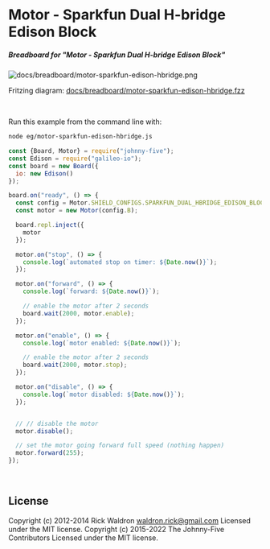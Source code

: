 <!--remove-start-->

# Motor - Sparkfun Dual H-bridge Edison Block

<!--remove-end-->






##### Breadboard for "Motor - Sparkfun Dual H-bridge Edison Block"



![docs/breadboard/motor-sparkfun-edison-hbridge.png](breadboard/motor-sparkfun-edison-hbridge.png)<br>

Fritzing diagram: [docs/breadboard/motor-sparkfun-edison-hbridge.fzz](breadboard/motor-sparkfun-edison-hbridge.fzz)

&nbsp;




Run this example from the command line with:
```bash
node eg/motor-sparkfun-edison-hbridge.js
```


```javascript
const {Board, Motor} = require("johnny-five");
const Edison = require("galileo-io");
const board = new Board({
  io: new Edison()
});

board.on("ready", () => {
  const config = Motor.SHIELD_CONFIGS.SPARKFUN_DUAL_HBRIDGE_EDISON_BLOCK;
  const motor = new Motor(config.B);

  board.repl.inject({
    motor
  });

  motor.on("stop", () => {
    console.log(`automated stop on timer: ${Date.now()}`);
  });

  motor.on("forward", () => {
    console.log(`forward: ${Date.now()}`);

    // enable the motor after 2 seconds
    board.wait(2000, motor.enable);
  });

  motor.on("enable", () => {
    console.log(`motor enabled: ${Date.now()}`);

    // enable the motor after 2 seconds
    board.wait(2000, motor.stop);
  });

  motor.on("disable", () => {
    console.log(`motor disabled: ${Date.now()}`);
  });


  // // disable the motor
  motor.disable();

  // set the motor going forward full speed (nothing happen)
  motor.forward(255);
});

```








&nbsp;

<!--remove-start-->

## License
Copyright (c) 2012-2014 Rick Waldron <waldron.rick@gmail.com>
Licensed under the MIT license.
Copyright (c) 2015-2022 The Johnny-Five Contributors
Licensed under the MIT license.

<!--remove-end-->
